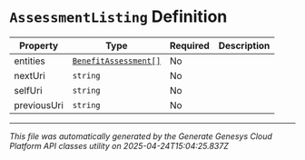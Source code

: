 # `AssessmentListing` Definition

| Property | Type | Required | Description |
|----------|------|----------|-------------|
| entities | [`BenefitAssessment[]`](benefitassessment-definition.md) | No |  |
| nextUri | `string` | No |  |
| selfUri | `string` | No |  |
| previousUri | `string` | No |  |

---

*This file was automatically generated by the Generate Genesys Cloud Platform API classes utility on 2025-04-24T15:04:25.837Z*